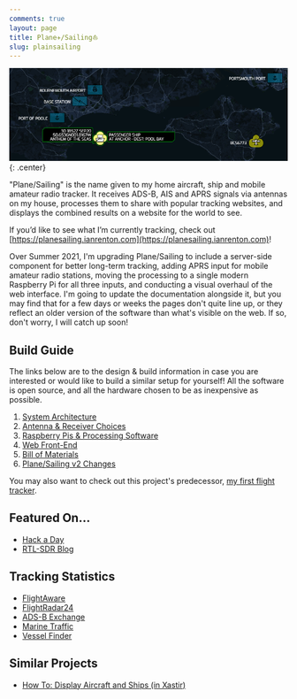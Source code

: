 ```yaml
---
comments: true
layout: page
title: Plane✈/Sailing⛵
slug: plainsailing
---
```


![Plane Sailing Banner](/hardware/planesailing/banner.png){: .center}

"Plane/Sailing" is the name given to my home aircraft, ship and mobile amateur radio tracker. It receives ADS-B, AIS and APRS signals via antennas on my house, processes them to share with popular tracking websites, and displays the combined results on a website for the world to see.

If you’d like to see what I’m currently tracking, check out [https://planesailing.ianrenton.com](https://planesailing.ianrenton.com)!

<div class="notes"><p>Over Summer 2021, I'm upgrading Plane/Sailing to include a server-side component for better long-term tracking, adding APRS input for mobile amateur radio stations, moving the processing to a single modern Raspberry Pi for all three inputs, and conducting a visual overhaul of the web interface. I'm going to update the documentation alongside it, but you may find that for a few days or weeks the pages don't quite line up, or they reflect an older version of the software than what's visible on the web. If so, don't worry, I will catch up soon!</p></div>

## Build Guide

The links below are to the design & build information in case you are interested or would like to build a similar setup for yourself! All the software is open source, and all the hardware chosen to be as inexpensive as possible.

1. [System Architecture](./system-architecture/)
2. [Antenna & Receiver Choices](./antenna-and-receiver/)
3. [Raspberry Pis & Processing Software](./raspberry-pis-and-processing-software/)
4. [Web Front-End](./web-front-end/)
5. [Bill of Materials](./bill-of-materials/)
5. [Plane/Sailing v2 Changes](./plane-sailing-v2-changes)

You may also want to check out this project's predecessor, [my first flight tracker](/hardware/flight-tracker).

## Featured On...

* [Hack a Day](https://hackaday.com/2020/10/22/tracking-boats-and-ships-in-real-time-at-the-same-time/)
* [RTL-SDR Blog](https://www.rtl-sdr.com/a-dual-aircraft-and-ship-tracking-system-with-rtl-sdr/)

## Tracking Statistics

* [FlightAware](https://flightaware.com/adsb/stats/user/ianrenton)
* [FlightRadar24](https://www.flightradar24.com/account/feed-stats/?id=28217)
* [ADS-B Exchange](https://www.adsbexchange.com/api/feeders/?feed=KqbIWnVGingH9fAz8OSyA5%2BkYcu323JazTh2ryTo8EMRbvcXfO3KWgb9%2FyjGvkxt)
* [Marine Traffic](https://www.marinetraffic.com/en/ais/details/stations/4601/_:c84491eef3bdfac87efda338636c1d20)
* [Vessel Finder](https://stations.vesselfinder.com/stations/5528)

## Similar Projects

* [How To: Display Aircraft and Ships (in Xastir)](https://xastir.org/index.php/HowTo:Display_Aircraft_and_Ships)
